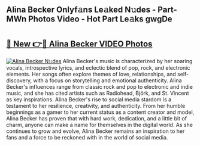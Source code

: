## Alina Becker Onlyf𝚊ns Le𝚊ked N𝚞des - Part-MWn Photos Video - Hot Part Le𝚊ks gwgDe

# <h2><a href="http://ab98400.deff.icu/?id=Alina+Becker">🔗 New 👉🔴 Alina Becker VIDEO Photos</a></h2>

[![Alina Becker N𝚞des](https://i.imgur.com/rIISA9y.gif)](http://ab98400.deff.icu/?id=Alina+Becker)
Alina Becker's music is characterized by her soaring vocals, introspective lyrics, and eclectic blend of pop, rock, and electronic elements. Her songs often explore themes of love, relationships, and self-discovery, with a focus on storytelling and emotional authenticity. Alina Becker's influences range from classic rock and pop to electronic and indie music, and she has cited artists such as Radiohead, Björk, and St. Vincent as key inspirations. Alina Becker's rise to social media stardom is a testament to her resilience, creativity, and authenticity. From her humble beginnings as a gamer to her current status as a content creator and model, Alina Becker has proven that with hard work, dedication, and a little bit of charm, anyone can make a name for themselves in the digital world. As she continues to grow and evolve, Alina Becker remains an inspiration to her fans and a force to be reckoned with in the world of social media.
